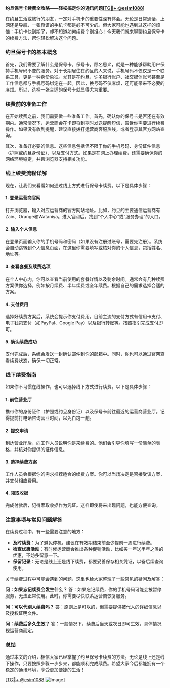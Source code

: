 **约旦保号卡续费全攻略——轻松搞定你的通讯问题[[TG💪+ @esim1088](https://t.me/s/esim1088)]**

在约旦生活或旅行的朋友，一定对手机卡的重要性深有体会。无论是日常通话、上网还是导航，一张靠谱的手机卡都是必不可少的。但大家可能也遇到过这样的烦恼：手机卡快到期了，却不知道如何续费？别担心！今天我们就来聊聊约旦保号卡的续费方法，帮你轻松解决这个问题。

### 约旦保号卡的基本概念

首先，我们需要了解什么是保号卡。保号卡，顾名思义，就是一种能够帮助用户保持手机号码不变的服务。对于长期居住在约旦的人来说，手机号码不仅仅是一个联系工具，更是一种身份象征。尤其是在约旦，许多银行账户、社交媒体账号甚至是工作信息都与手机号码绑定在一起。因此，换号码不仅麻烦，还可能带来不必要的麻烦。所以，选择一张合适的保号卡就显得尤为重要。

### 续费前的准备工作

在开始续费之前，我们需要做一些准备工作。首先，确认你的保号卡是否还在有效期内。通常情况下，运营商会在卡即将到期时发送提醒短信，告诉你需要进行续费操作。如果没有收到提醒，建议直接拨打运营商客服热线，或者登录其官方网站查询。

其次，准备好必要的信息。这些信息包括但不限于你的手机号码、身份证件信息（护照或约旦身份证）、以及支付方式。如果是在网上办理续费，还需要确保你的网络环境稳定，并且浏览器支持相关功能。

### 线上续费流程详解

现在，让我们来看看如何通过线上方式进行保号卡续费。以下是具体步骤：

#### 1. 登录运营商官网

打开浏览器，输入对应运营商的官方网站地址。比如，约旦的主要通信运营商有Zain、Orange和Wataniya。进入官网后，找到“个人中心”或“服务办理”的入口。

#### 2. 输入个人信息

在登录页面输入你的手机号码和密码（如果没有注册过账号，需要先注册）。系统会自动跳转到个人信息页面，在这里你需要填写或核对你的个人信息，包括姓名、地址等。

#### 3. 查看套餐及续费选项

在个人中心内，你可以查看当前使用的套餐详情以及剩余时间。通常会有几种续费方案供你选择，例如按月续费、半年续费或全年续费。根据自己的需求选择合适的方案。

#### 4. 支付费用

选择好续费方案后，系统会提示你支付费用。目前主流的支付方式有信用卡支付、电子钱包支付（如PayPal、Google Pay）以及银行转账等。按照指引完成支付即可。

#### 5. 确认续费成功

支付完成后，系统会发送一封确认邮件到你的邮箱中。同时，你也可以通过官网查看续费状态，确保一切正常。

### 线下续费指南

如果你不习惯在线操作，也可以选择线下方式进行续费。以下是具体步骤：

#### 1. 前往营业厅

携带你的身份证件（护照或约旦身份证）以及保号卡前往最近的运营商营业厅。记得提前打电话咨询营业时间，以免白跑一趟。

#### 2. 提交申请

到达营业厅后，向工作人员说明你是来续费的。他们会引导你填写一份简单的表格，并核对你提供的证件信息。

#### 3. 选择续费方案

工作人员会根据你的需求推荐适合的续费方案。你可以当场决定是否接受该方案，并支付相应费用。

#### 4. 领取收据

完成付款后，记得索取收据作为凭证。这样即使将来出现问题，也能方便查询。

### 注意事项与常见问题解答

在续费过程中，有一些需要注意的地方：

- **及时续费**：为了避免停机，建议在有效期结束前至少提前一周进行续费。
- **检查优惠活动**：有时候运营商会推出各种促销活动，比如买一年送半年之类的优惠，不妨多留意一下。
- **保留记录**：无论是线上还是线下续费，都要妥善保存相关凭证，以备后续查询使用。

关于续费过程中可能会遇到的问题，这里也给大家整理了一些常见的疑问及解答：

**问：如果忘记续费会发生什么？**
答：如果忘记续费，你的手机号码可能会被暂停服务，无法正常使用。此时，你需要尽快联系运营商恢复服务。

**问：可以代别人续费吗？**
答：原则上是可以的，但需要提供被代人的详细信息以及授权证明文件。

**问：续费后多久生效？**
答：一般情况下，续费后当天或次日即可生效，具体情况视运营商而定。

### 总结

通过本文的介绍，相信大家已经掌握了约旦保号卡续费的方法。无论是线上还是线下操作，只要按照步骤一步步来，都能顺利完成续费。希望大家今后都能拥有一个稳定的通讯环境，享受更加便捷的生活！

[[TG💪+ @esim1088](https://t.me/s/esim1088) ![Image](https://i.postimg.cc/4NQfJmqS/Snipaste-2025-05-13-00-14-12.png)]